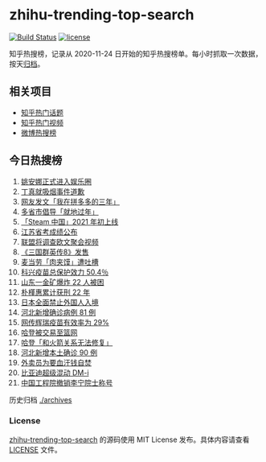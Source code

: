 # zhihu-trending-top-search

[![Build Status](https://github.com/justjavac/zhihu-trending-top-search/workflows/ci/badge.svg?branch=main)](https://github.com/justjavac/zhihu-trending-top-search/actions)
[![license](https://img.shields.io/github/license/justjavac/zhihu-trending-top-search)](https://github.com/justjavac/zhihu-trending-top-search/blob/main/LICENSE)

知乎热搜榜，记录从 2020-11-24 日开始的知乎热搜榜单。每小时抓取一次数据，按天[归档](./archives)。

## 相关项目

- [知乎热门话题](https://github.com/justjavac/zhihu-trending-hot-questions)
- [知乎热门视频](https://github.com/justjavac/zhihu-trending-hot-video)
- [微博热搜榜](https://github.com/justjavac/weibo-trending-hot-search)

## 今日热搜榜

<!-- BEGIN -->
<!-- 最后更新时间 Thu Jan 14 2021 20:22:50 GMT+0800 (CST) -->
1. [姚安娜正式进入娱乐圈](https://www.zhihu.com/search?q=姚安娜)
1. [丁真就吸烟事件道歉](https://www.zhihu.com/search?q=丁真抽烟)
1. [网友发文「我在拼多多的三年」](https://www.zhihu.com/search?q=我在拼多多的三年)
1. [多省市倡导「就地过年」](https://www.zhihu.com/search?q=就地过年)
1. [「Steam 中国」2021 年初上线](https://www.zhihu.com/search?q=steam中国)
1. [江苏省考成绩公布](https://www.zhihu.com/search?q=江苏省考)
1. [联盟将调查欧文聚会视频](https://www.zhihu.com/search?q=欧文)
1. [《三国群英传8》发售](https://www.zhihu.com/search?q=三国群英传8)
1. [麦当劳「肉夹馍」遭吐槽](https://www.zhihu.com/search?q=麦当劳肉夹馍)
1. [科兴疫苗总保护效力 50.4％](https://www.zhihu.com/search?q=科兴疫苗)
1. [山东一金矿爆炸 22 人被困](https://www.zhihu.com/search?q=山东金矿)
1. [朴槿惠累计获刑 22 年](https://www.zhihu.com/search?q=朴槿惠)
1. [日本全面禁止外国人入境](https://www.zhihu.com/search?q=日本疫情)
1. [河北新增确诊病例 81 例](https://www.zhihu.com/search?q=河北新增)
1. [网传辉瑞疫苗有效率为 29%](https://www.zhihu.com/search?q=辉瑞疫苗)
1. [哈登被交易至篮网 ](https://www.zhihu.com/search?q=哈登)
1. [哈登「和火箭关系无法修复」 ](https://www.zhihu.com/search?q=哈登)
1. [河北新增本土确诊 90 例](https://www.zhihu.com/search?q=河北新增)
1. [外卖员为要血汗钱自焚](https://www.zhihu.com/search?q=外卖员自焚)
1. [比亚迪超级混动 DM-i](https://www.zhihu.com/search?q=比亚迪)
1. [中国工程院撤销李宁院士称号](https://www.zhihu.com/search?q=李宁院士)
<!-- END -->

历史归档 [./archives](./archives)

### License

[zhihu-trending-top-search](https://github.com/justjavac/zhihu-trending-top-search) 的源码使用 MIT License 发布。具体内容请查看 [LICENSE](./LICENSE) 文件。
